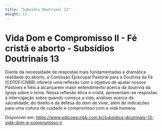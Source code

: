 ```yaml
---
title: "Subsídio Doutrinal 13"
weight: 13
---
```


# Vida Dom e Compromisso II - Fé cristã e aborto - Subsídios Doutrinais 13

Diante da necessidade de respostas mais fundamentadas à dramática realidade do aborto, a Comissão Episcopal Pastoral para a Doutrina da Fé (CEPDF/CNBB) oferece uma reflexão com o objetivo de ajudar nossos Pastores e fiéis a alcançarem maior entendimento acerca da doutrina da Igreja sobre o tema. Nessa reflexão ética e cristã, apresentam-se respostas à interrogação sobre quando começa a vida, análises acerca da sacralidade, do direito e da defesa do dom de viver, além de indicações para uma cultura de cuidado e compromisso com a vida humana.

Disponível em: https://www.edicoescnbb.com.br/subsidios-doutrinais-13-vida-dom-e-compromisso-ii

